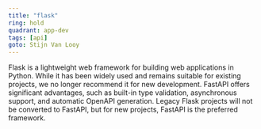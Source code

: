 ```yaml
---
title: "flask"
ring: hold
quadrant: app-dev
tags: [api]
goto: Stijn Van Looy
---
```


Flask is a lightweight web framework for building web applications in Python. While it has been widely used and remains suitable for existing projects, we no longer recommend it for new development. FastAPI offers significant advantages, such as built-in type validation, asynchronous support, and automatic OpenAPI generation. Legacy Flask projects will not be converted to FastAPI, but for new projects, FastAPI is the preferred framework.
